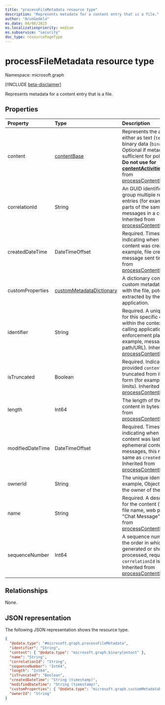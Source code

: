 ```yaml
---
title: "processFileMetadata resource type"
description: "Represents metadata for a content entry that is a file."
author: "ArunGedela"
ms.date: 04/08/2025
ms.localizationpriority: medium
ms.subservice: "security"
doc_type: resourcePageType
---
```


# processFileMetadata resource type

Namespace: microsoft.graph

[!INCLUDE [beta-disclaimer](../../includes/beta-disclaimer.md)]

Represents metadata for a content entry that is a file.  

## Properties

| Property         | Type                                                                                                     | Description                                                                                                           |
| :--------------- | :------------------------------------------------------------------------------------------------------- | :-------------------------------------------------------------------------------------------------------------------- |
| content          | [contentBase](../resources/contentbase.md)  | Represents the actual content, either as text (`textContent`) or binary data (`binaryContent`). Optional if metadata alone is sufficient for policy evaluation. **Do not use for [contentActivities](../api/activitiescontainer-post-contentactivities.md)** Inherited from [processContentMetadataBase](../resources/processcontentmetadatabase.md).|
| correlationId    | String                                                                         | An GUID identifier used to group multiple related content entries (for example, different parts of the same file upload, messages in a conversation). Inherited from [processContentMetadataBase](../resources/processcontentmetadatabase.md). |
| createdDateTime  | DateTimeOffset                                                                 | Required. Timestamp indicating when the original content was created (for example, file creation time, message sent time). Inherited from [processContentMetadataBase](../resources/processcontentmetadatabase.md). |
| customProperties | [customMetadataDictionary](../resources/custommetadatadictionary.md)  | A dictionary containing custom metadata associated with the file, potentially extracted by the calling application. |
| identifier       | String                                                                         | Required. A unique identifier for this specific content entry within the context of the calling application or enforcement plane (for example, message ID, file path/URL). Inherited from [processContentMetadataBase](../resources/processcontentmetadatabase.md).       |
| isTruncated      | Boolean                                                                        | Required. Indicates if the provided `content` has been truncated from its original form (for example, due to size limits). Inherited from [processContentMetadataBase](../resources/processcontentmetadatabase.md).|
| length           | Int64                                                                          | The length of the original content in bytes. Inherited from [processContentMetadataBase](../resources/processcontentmetadatabase.md). |
| modifiedDateTime | DateTimeOffset                                                                 | Required. Timestamp indicating when the original content was last modified. For ephemeral content like messages, this might be the same as `createdDateTime`. Inherited from [processContentMetadataBase](../resources/processcontentmetadatabase.md).                   |
| ownerId          | String                                                                                                   | The unique identifier (for example, Object ID or UPN) of the owner of the file.                                            |
| name             | String                                                                         | Required. A descriptive name for the content (for example, file name, web page title, "Chat Message"). Inherited from [processContentMetadataBase](../resources/processcontentmetadatabase.md).                                                                               |
| sequenceNumber   | Int64                                                                          | A sequence number indicating the order in which content was generated or should be processed, required when `correlationId` is used. Inherited from [processContentMetadataBase](../resources/processcontentmetadatabase.md).            |


## Relationships

None.

## JSON representation

The following JSON representation shows the resource type.
<!-- {
  "blockType": "resource",
  "@odata.type": "microsoft.graph.processFileMetadata",
  "baseType": "microsoft.graph.processContentMetadataBase",
  "openType": false
}-->
``` json
{
  "@odata.type": "#microsoft.graph.processFileMetadata",
  "identifier": "String", 
  "content": { "@odata.type": "microsoft.graph.binaryContent" }, 
  "name": "String", 
  "correlationId": "String",
  "sequenceNumber": "Int64",
  "length": "Int64",
  "isTruncated": "Boolean",
  "createdDateTime": "String (timestamp)",
  "modifiedDateTime": "String (timestamp)",
  "customProperties": { "@odata.type": "microsoft.graph.customMetadataDictionary" },
  "ownerId": "String"
}
```
